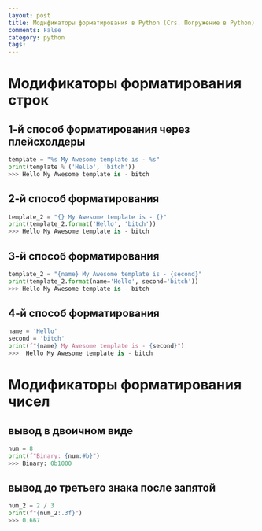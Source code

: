 ```yaml
---
layout: post
title: Модификаторы форматирования в Python (Crs. Погружение в Python)
comments: False
category: python
tags:
---
```


# Модификаторы форматирования строк
## 1-й способ форматирования через плейсхолдеры

```python
template = "%s My Awesome template is - %s"
print(template % ('Hello', 'bitch'))
>>> Hello My Awesome template is - bitch
```

## 2-й способ форматирования
```python
template_2 = "{} My Awesome template is - {}"
print(template_2.format('Hello', 'bitch'))
>>> Hello My Awesome template is - bitch
```

## 3-й способ форматирования
```python
template_2 = "{name} My Awesome template is - {second}"
print(template_2.format(name='Hello', second='bitch'))
>>> Hello My Awesome template is - bitch
```

## 4-й способ форматирования
```python
name = 'Hello'
second = 'bitch'
print(f"{name} My Awesome template is - {second}")
>>>  Hello My Awesome template is - bitch
```

# Модификаторы форматирования чисел
## вывод в двоичном виде
```python
num = 8
print(f"Binary: {num:#b}")
>>> Binary: 0b1000
```

## вывод до третьего знака после запятой
```python
num_2 = 2 / 3
print(f"{num_2:.3f}")
>>> 0.667
```